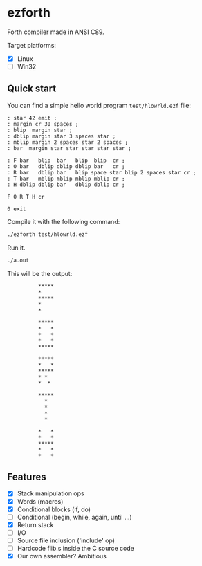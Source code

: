 # ezforth

Forth compiler made in ANSI C89.

Target platforms:
- [x] Linux
- [ ] Win32

## Quick start

You can find a simple hello world program ```test/hlowrld.ezf``` file:

```forth
: star 42 emit ;
: margin cr 30 spaces ;
: blip  margin star ;
: dblip margin star 3 spaces star ;
: mblip margin 2 spaces star 2 spaces ;
: bar  margin star star star star star ;

: F bar   blip  bar   blip  blip  cr ;
: O bar   dblip dblip dblip bar   cr ;
: R bar   dblip bar   blip space star blip 2 spaces star cr ;
: T bar   mblip mblip mblip mblip cr ;
: H dblip dblip bar   dblip dblip cr ;

F O R T H cr

0 exit
```

Compile it with the following command:

```bash
./ezforth test/hlowrld.ezf
```

Run it.

```bash
./a.out
```

This will be the output:

```
          *****
          *
          *****
          *
          *

          *****
          *   *
          *   *
          *   *
          *****

          *****
          *   *
          *****
          * *
          *  *

          *****
            *
            *
            *
            *

          *   *
          *   *
          *****
          *   *
          *   *
```

## Features

- [x] Stack manipulation ops
- [x] Words (macros)
- [x] Conditional blocks (if, do)
- [ ] Conditional (begin, while, again, until ...)
- [x] Return stack
- [ ] I/O
- [ ] Source file inclusion ('include' op)
- [ ] Hardcode flib.s inside the C source code
- [x] Our own assembler? Ambitious
